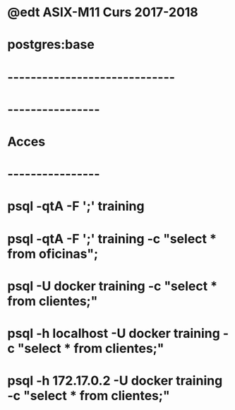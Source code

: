# @edt ASIX-M11 Curs 2017-2018
# postgres:base
# -----------------------------

# ----------------
# Acces
# ----------------
# psql -qtA -F ';' training
# psql -qtA -F ';' training -c "select * from oficinas";
# psql -U docker training -c "select *  from clientes;"
# psql -h localhost -U docker training -c "select *  from clientes;"
# psql -h 172.17.0.2 -U docker training -c "select *  from clientes;"
